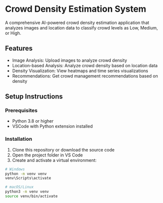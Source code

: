 # Crowd Density Estimation System

A comprehensive AI-powered crowd density estimation application that analyzes images and location data to classify crowd levels as Low, Medium, or High.

## Features

- Image Analysis: Upload images to analyze crowd density
- Location-based Analysis: Analyze crowd density based on location data
- Density Visualization: View heatmaps and time series visualizations
- Recommendations: Get crowd management recommendations based on density

## Setup Instructions

### Prerequisites

- Python 3.8 or higher
- VSCode with Python extension installed

### Installation

1. Clone this repository or download the source code
2. Open the project folder in VS Code
3. Create and activate a virtual environment:

```bash
# Windows
python -m venv venv
venv\Scripts\activate

# macOS/Linux
python3 -m venv venv
source venv/bin/activate